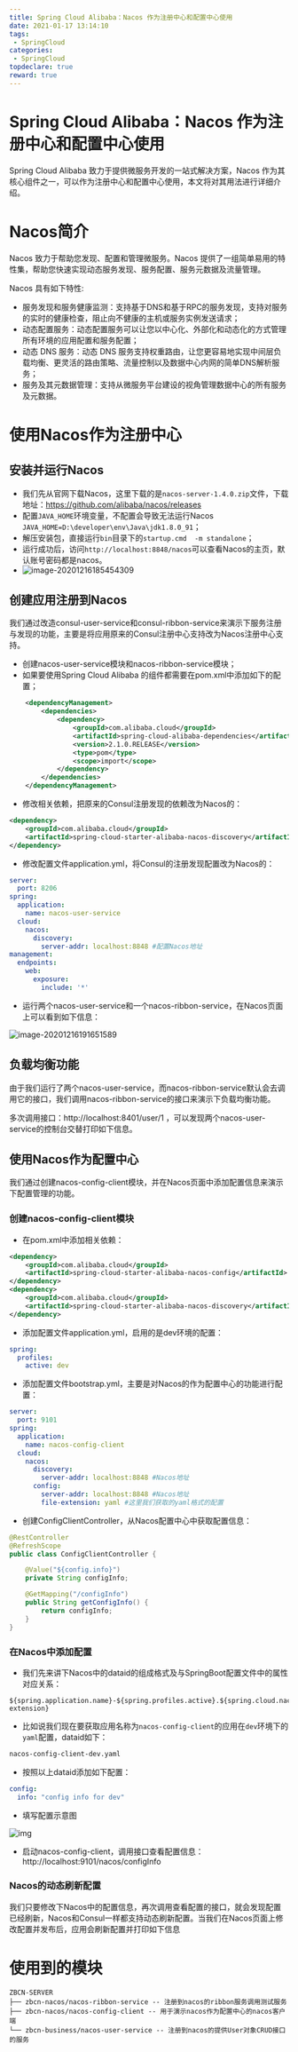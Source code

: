 ```yaml
---
title: Spring Cloud Alibaba：Nacos 作为注册中心和配置中心使用
date: 2021-01-17 13:14:10
tags:
 - SpringCloud
categories:
 - SpringCloud
topdeclare: true
reward: true
---
```


# Spring Cloud Alibaba：Nacos 作为注册中心和配置中心使用

Spring Cloud Alibaba 致力于提供微服务开发的一站式解决方案，Nacos 作为其核心组件之一，可以作为注册中心和配置中心使用，本文将对其用法进行详细介绍。

# Nacos简介

Nacos 致力于帮助您发现、配置和管理微服务。Nacos 提供了一组简单易用的特性集，帮助您快速实现动态服务发现、服务配置、服务元数据及流量管理。

Nacos 具有如下特性:

- 服务发现和服务健康监测：支持基于DNS和基于RPC的服务发现，支持对服务的实时的健康检查，阻止向不健康的主机或服务实例发送请求；
- 动态配置服务：动态配置服务可以让您以中心化、外部化和动态化的方式管理所有环境的应用配置和服务配置；
- 动态 DNS 服务：动态 DNS 服务支持权重路由，让您更容易地实现中间层负载均衡、更灵活的路由策略、流量控制以及数据中心内网的简单DNS解析服务；
- 服务及其元数据管理：支持从微服务平台建设的视角管理数据中心的所有服务及元数据。

# 使用Nacos作为注册中心

## 安装并运行Nacos

- 我们先从官网下载Nacos，这里下载的是`nacos-server-1.4.0.zip`文件，下载地址：https://github.com/alibaba/nacos/releases
- 配置`JAVA_HOME`环境变量，不配置会导致无法运行Nacos `JAVA_HOME=D:\developer\env\Java\jdk1.8.0_91`；
- 解压安装包，直接运行`bin`目录下的`startup.cmd  -m standalone`；
- 运行成功后，访问`http://localhost:8848/nacos`可以查看Nacos的主页，默认账号密码都是nacos。
- ![image-20201216185454309](springcloud17-Ali-nacos/image-20201216185454309.png)

## 创建应用注册到Nacos

我们通过改造consul-user-service和consul-ribbon-service来演示下服务注册与发现的功能，主要是将应用原来的Consul注册中心支持改为Nacos注册中心支持。

- 创建nacos-user-service模块和nacos-ribbon-service模块；
- 如果要使用Spring Cloud Alibaba 的组件都需要在pom.xml中添加如下的配置；

```xml
    <dependencyManagement>
        <dependencies>
            <dependency>
                <groupId>com.alibaba.cloud</groupId>
                <artifactId>spring-cloud-alibaba-dependencies</artifactId>
                <version>2.1.0.RELEASE</version>
                <type>pom</type>
                <scope>import</scope>
            </dependency>
        </dependencies>
    </dependencyManagement>

```

- 修改相关依赖，把原来的Consul注册发现的依赖改为Nacos的：

```xml
<dependency>
    <groupId>com.alibaba.cloud</groupId>
    <artifactId>spring-cloud-starter-alibaba-nacos-discovery</artifactId>
</dependency>
```

- 修改配置文件application.yml，将Consul的注册发现配置改为Nacos的：

```yaml
server:
  port: 8206
spring:
  application:
    name: nacos-user-service
  cloud:
    nacos:
      discovery:
        server-addr: localhost:8848 #配置Nacos地址
management:
  endpoints:
    web:
      exposure:
        include: '*'
```

- 运行两个nacos-user-service和一个nacos-ribbon-service，在Nacos页面上可以看到如下信息：

![image-20201216191651589](springcloud17-Ali-nacos/image-20201216191651589.png)

## 负载均衡功能

由于我们运行了两个nacos-user-service，而nacos-ribbon-service默认会去调用它的接口，我们调用nacos-ribbon-service的接口来演示下负载均衡功能。

多次调用接口：http://localhost:8401/user/1 ，可以发现两个nacos-user-service的控制台交替打印如下信息。

## 使用Nacos作为配置中心

我们通过创建nacos-config-client模块，并在Nacos页面中添加配置信息来演示下配置管理的功能。

### 创建nacos-config-client模块

- 在pom.xml中添加相关依赖：

```xml
<dependency>
    <groupId>com.alibaba.cloud</groupId>
    <artifactId>spring-cloud-starter-alibaba-nacos-config</artifactId>
</dependency>
<dependency>
    <groupId>com.alibaba.cloud</groupId>
    <artifactId>spring-cloud-starter-alibaba-nacos-discovery</artifactId>
</dependency>
```

- 添加配置文件application.yml，启用的是dev环境的配置：

```yaml
spring:
  profiles:
    active: dev
```

- 添加配置文件bootstrap.yml，主要是对Nacos的作为配置中心的功能进行配置：

```yaml
server:
  port: 9101
spring:
  application:
    name: nacos-config-client
  cloud:
    nacos:
      discovery:
        server-addr: localhost:8848 #Nacos地址
      config:
        server-addr: localhost:8848 #Nacos地址
        file-extension: yaml #这里我们获取的yaml格式的配置
```

- 创建ConfigClientController，从Nacos配置中心中获取配置信息：

```java
@RestController
@RefreshScope
public class ConfigClientController {

    @Value("${config.info}")
    private String configInfo;

    @GetMapping("/configInfo")
    public String getConfigInfo() {
        return configInfo;
    }
}

```

### 在Nacos中添加配置

- 我们先来讲下Nacos中的dataid的组成格式及与SpringBoot配置文件中的属性对应关系：

```shell
${spring.application.name}-${spring.profiles.active}.${spring.cloud.nacos.config.file-extension}
```

- 比如说我们现在要获取应用名称为`nacos-config-client`的应用在`dev`环境下的`yaml`配置，dataid如下：

```bash
nacos-config-client-dev.yaml
```

- 按照以上dataid添加如下配置：

```yaml
config:
  info: "config info for dev"
```

- 填写配置示意图

![img](springcloud17-Ali-nacos/spingcloud_nacos_03.png)

- 启动nacos-config-client，调用接口查看配置信息：http://localhost:9101/nacos/configInfo

### Nacos的动态刷新配置

我们只要修改下Nacos中的配置信息，再次调用查看配置的接口，就会发现配置已经刷新，Nacos和Consul一样都支持动态刷新配置。当我们在Nacos页面上修改配置并发布后，应用会刷新配置并打印如下信息



# 使用到的模块

```shell
ZBCN-SERVER
├── zbcn-nacos/nacos-ribbon-service -- 注册到nacos的ribbon服务调用测试服务
├── zbcn-nacos/nacos-config-client -- 用于演示nacos作为配置中心的nacos客户端
└── zbcn-business/nacos-user-service -- 注册到nacos的提供User对象CRUD接口的服务
```



